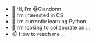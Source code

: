 - 👋 Hi, I’m @Giandonn
- 👀 I’m interested in CS
- 🌱 I’m currently learning Python
- 💞️ I’m looking to collaborate on ...
- 📫 How to reach me ...

<!---
Giandonn/Giandonn is a ✨ special ✨ repository because its `README.md` (this file) appears on your GitHub profile.
You can click the Preview link to take a look at your changes.
--->
